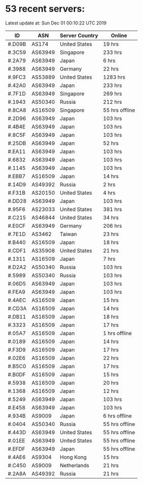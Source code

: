 # 53 recent servers:

Latest update at: Sun Dec 01 00:10:22 UTC 2019

| ID | ASN | Server Country | Online |
| -- | --- | -------------- | ------ |
| #.D09B | AS174 | United States | 19 hrs |
| #.3C59 | AS63949 | Singapore | 233 hrs |
| #.2A79 | AS63949 | Japan | 6 hrs |
| #.3988 | AS63949 | Germany | 22 hrs |
| #.9FC3 | AS53889 | United States | 1283 hrs |
| #.42A0 | AS63949 | Japan | 233 hrs |
| #.7F1D | AS63949 | Singapore | 269 hrs |
| #.1943 | AS50340 | Russia | 212 hrs |
| #.8CA8 | AS16509 | Singapore | 55 hrs offline |
| #.2D96 | AS63949 | Japan | 103 hrs |
| #.4B4E | AS63949 | Japan | 103 hrs |
| #.8C5F | AS63949 | Japan | 103 hrs |
| #.25DB | AS63949 | Japan | 52 hrs |
| #.EA11 | AS63949 | Japan | 103 hrs |
| #.6832 | AS63949 | Japan | 103 hrs |
| #.1145 | AS63949 | Japan | 103 hrs |
| #.EBB7 | AS16509 | Japan | 14 hrs |
| #.14D9 | AS49392 | Russia | 2 hrs |
| #.F31B | AS20150 | United States | 4 hrs |
| #.DD28 | AS63949 | Japan | 103 hrs |
| #.95F6 | AS23033 | United States | 381 hrs |
| #.C215 | AS46844 | United States | 34 hrs |
| #.E0CF | AS63949 | Germany | 206 hrs |
| #.7E1D | AS3462 | Taiwan | 23 hrs |
| #.B440 | AS16509 | Japan | 18 hrs |
| #.CDF1 | AS35908 | United States | 21 hrs |
| #.1311 | AS16509 | Japan | 7 hrs |
| #.D2A2 | AS50340 | Russia | 103 hrs |
| #.5989 | AS50340 | Russia | 103 hrs |
| #.06D5 | AS63949 | Japan | 103 hrs |
| #.FEA9 | AS63949 | Japan | 103 hrs |
| #.4AEC | AS16509 | Japan | 15 hrs |
| #.CD3A | AS16509 | Japan | 14 hrs |
| #.DB11 | AS16509 | Japan | 18 hrs |
| #.3323 | AS16509 | Japan | 17 hrs |
| #.05A7 | AS16509 | Japan | 1 hrs offline |
| #.0189 | AS16509 | Japan | 14 hrs |
| #.F3D9 | AS16509 | Japan | 17 hrs |
| #.02E6 | AS16509 | Japan | 22 hrs |
| #.B5C0 | AS16509 | Japan | 17 hrs |
| #.B0DF | AS16509 | Japan | 15 hrs |
| #.5938 | AS16509 | Japan | 20 hrs |
| #.1368 | AS16509 | Japan | 12 hrs |
| #.5249 | AS63949 | Japan | 103 hrs |
| #.E458 | AS63949 | Japan | 103 hrs |
| #.934B | AS9009 | Japan | 6 hrs offline |
| #.0404 | AS50340 | Russia | 55 hrs offline |
| #.443D | AS63949 | United States | 55 hrs offline |
| #.01EE | AS63949 | United States | 55 hrs offline |
| #.EFDF | AS63949 | Japan | 55 hrs offline |
| #.4AE6 | AS9304 | Hong Kong | 15 hrs |
| #.C450 | AS9009 | Netherlands | 21 hrs |
| #.2A8A | AS49392 | Russia | 21 hrs |


